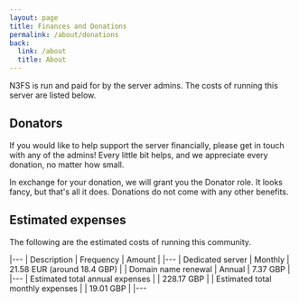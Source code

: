 ```yaml
---
layout: page
title: Finances and Donations
permalink: /about/donations
back:
  link: /about
  title: About
---
```


N3FS is run and paid for by the server admins. The costs of running this server are listed below. 

## Donators

If you would like to help support the server financially, please get in touch with any of the admins! Every little bit helps, and we appreciate every donation, no matter how small. 

In exchange for your donation, we will grant you the Donator role. It looks fancy, but that's all it does. Donations do not come with any other benefits. 

## Estimated expenses

The following are the estimated costs of running this community. 

|---
| Description | Frequency | Amount |
|---
| Dedicated server | Monthly | 21.58 EUR (around 18.4 GBP) |
| Domain name renewal | Annual | 7.37 GBP |
|---
| Estimated total annual expenses |  | 228.17 GBP |
| Estimated total monthly expenses |  | 19.01 GBP |
|---